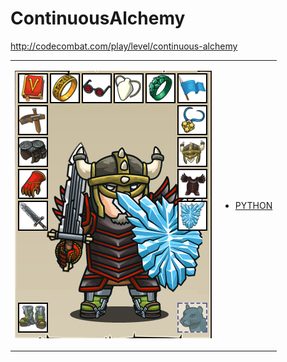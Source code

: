# ContinuousAlchemy 

http://codecombat.com/play/level/continuous-alchemy
<table>
<tr>
<td>

![Hero Picture](hero.png?raw=true "Hero Picture")

</td>
<td>
<ul>
<li>

[PYTHON](ContinuousAlchemy.py)

</li>
</td>
</tr>
<table>